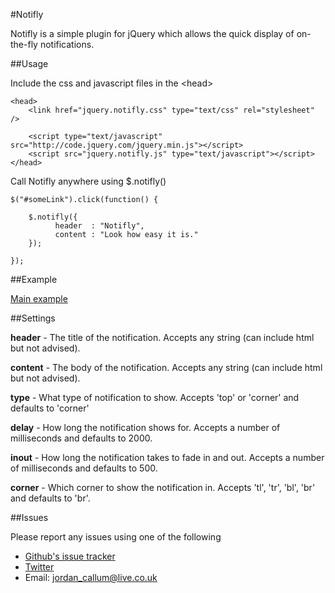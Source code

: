 #Notifly

Notifly is a simple plugin for jQuery which allows the quick display of on-the-fly notifications.

##Usage

Include the css and javascript files in the &lt;head&gt;

    <head>
        <link href="jquery.notifly.css" type="text/css" rel="stylesheet" />

        <script type="text/javascript" src="http://code.jquery.com/jquery.min.js"></script>
        <script src="jquery.notifly.js" type="text/javascript"></script>
    </head>

Call Notifly anywhere using $.notifly()

    $("#someLink").click(function() {

        $.notifly({
		      header  : "Notifly",
		      content : "Look how easy it is."		
        });

    });

##Example

[Main example](http://jordan-adams.co.uk/notifly)

##Settings

**header** - The title of the notification. Accepts any string (can include html but not advised).

**content** - The body of the notification. Accepts any string (can include html but not advised).

**type** - What type of notification to show. Accepts 'top' or 'corner' and defaults to 'corner'

**delay** - How long the notification shows for. Accepts a number of milliseconds and defaults to 2000.

**inout** - How long the notification takes to fade in and out. Accepts a number of milliseconds and defaults to 500. 

**corner** - Which corner to show the notification in. Accepts 'tl', 'tr', 'bl', 'br' and defaults to 'br'.

##Issues

Please report any issues using one of the following

* [Github's issue tracker](https://github.com/JordanAdams/Notifly/issues)
* [Twitter](http://twitter.com/JordanCallumA)
* Email: jordan_callum@live.co.uk